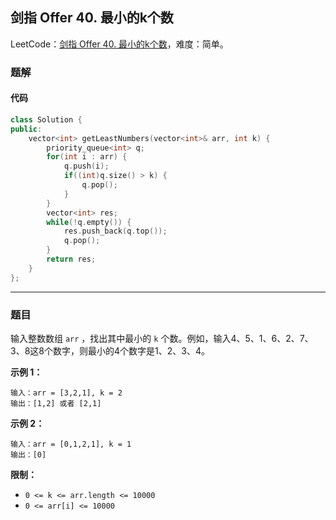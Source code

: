## 剑指 Offer 40. 最小的k个数

LeetCode：[剑指 Offer 40. 最小的k个数](https://leetcode.cn/problems/zui-xiao-de-kge-shu-lcof/)，难度：简单。

### 题解

#### 代码

```c++
class Solution {
public:
    vector<int> getLeastNumbers(vector<int>& arr, int k) {
        priority_queue<int> q;
        for(int i : arr) {
            q.push(i);
            if((int)q.size() > k) {
                q.pop();
            }
        }
        vector<int> res;
        while(!q.empty()) {
            res.push_back(q.top());
            q.pop();
        }
        return res;
    }
};
```



---



### 题目

输入整数数组 `arr` ，找出其中最小的 `k` 个数。例如，输入4、5、1、6、2、7、3、8这8个数字，则最小的4个数字是1、2、3、4。

 

**示例 1：**

```
输入：arr = [3,2,1], k = 2
输出：[1,2] 或者 [2,1]
```

**示例 2：**

```
输入：arr = [0,1,2,1], k = 1
输出：[0]
```

 

**限制：**

- `0 <= k <= arr.length <= 10000`
- `0 <= arr[i] <= 10000`


